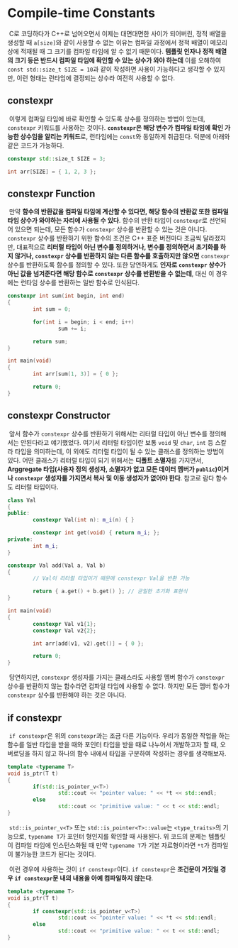 # Compile-time Constants

&nbsp;C로 코딩하다가 C++로 넘어오면서 이제는 대면대면한 사이가 되어버린, 정적 배열을 생성할 때 `a[size]`와 같이 사용할 수 없는 이유는 컴파일 과정에서 정적 배열이 메모리 상에 적재될 때 그 크기를 컴파일 타임에 알 수 없기 때문이다. **템플릿 인자나 정적 배열의 크기 등은 반드시 컴파일 타임에 확인할 수 있는 상수가 와야 하는데** 이를 오해하여 `const std::size_t SIZE = 10`과 같이 작성하면 사용이 가능하다고 생각할 수 있지만, 이런 형태는 런타임에 결정되는 상수라 여전히 사용할 수 없다.


## constexpr

&nbsp;이렇게 컴파일 타임에 바로 확인할 수 있도록 상수를 정의하는 방법이 있는데, `constexpr` 키워드를 사용하는 것이다. **`constexpr`은 해당 변수가 컴파일 타임에 확인 가능한 상수임을 알리는 키워드**로, 런타임에는 `const`와 동일하게 취급된다. 덕분에 아래와 같은 코드가 가능하다.

```C++
constexpr std::size_t SIZE = 3;

int arr[SIZE] = { 1, 2, 3 };
```


## constexpr Function

&nbsp;만약 **함수의 반환값을 컴파일 타임에 계산할 수 있다면, 해당 함수의 반환값 또한 컴파일 타임 상수가 와야하는 자리에 사용될 수 있다**. 함수의 반환 타입이 `constexpr`로 선언되어 있으면 되는데, 모든 함수가 `constexpr` 상수를 반환할 수 있는 것은 아니다. `constexpr` 상수를 반환하기 위한 함수의 조건은 C++ 표준 버전마다 조금씩 달라졌지만, 대표적으로 **리터럴 타입이 아닌 변수를 정의하거나, 변수를 정의하면서 초기화를 하지 않거나, `constexpr` 상수를 반환하지 않는 다른 함수를 호출하지만 않으면** `constexpr` 상수를 반환하도록 함수를 정의할 수 있다. 또한 당연하게도 **인자로 `constexpr` 상수가 아닌 값을 넘겨준다면 해당 함수로 `constexpr` 상수를 반환받을 수 없는데**, 대신 이 경우에는 런타임 상수를 반환하는 일반 함수로 인식된다.

```C++
constexpr int sum(int begin, int end)
{
        int sum = 0;

        for(int i = begin; i < end; i++)
                sum += i;

        return sum;
}

int main(void)
{
        int arr[sum(1, 3)] = { 0 };

        return 0;
}
```


## constexpr Constructor

&nbsp;앞서 함수가 `constexpr` 상수를 반환하기 위해서는 리터럴 타입이 아닌 변수를 정의해서는 안된다라고 얘기했었다. 여기서 리터럴 타입이란 보통 `void` 및 `char`, `int` 등 스칼라 타입을 의미하는데, 이 외에도 리터럴 타입이 될 수 있는 클래스를 정의하는 방법이 있다. 어떤 클래스가 리터럴 타입이 되기 위해서는 **디폴트 소멸자**를 가지면서, **Arggregate 타입(사용자 정의 생성자, 소멸자가 없고 모든 데이터 멤버가 `public`)이거나 `constexpr` 생성자를 가지면서 복사 및 이동 생성자가 없어야 한다**. 참고로 람다 함수도 리터럴 타입이다.

```C++
class Val
{
public:
        constexpr Val(int n): m_i(n) { }

        constexpr int get(void) { return m_i; };
private:
        int m_i;
}

constexpr Val add(Val a, Val b)
{
        // Val이 리터럴 타입이기 때문에 constexpr Val을 반환 가능

        return { a.get() + b.get() }; // 균일한 초기화 표현식
}

int main(void)
{
        constexpr Val v1{1};
        constexpr Val v2{2};

        int arr[add(v1, v2).get()] = { 0 };

        return 0;
}
```

&nbsp;당연하지만, `constexpr` 생성자를 가지는 클래스라도 사용할 멤버 함수가 `constexpr` 상수를 반환하지 않는 함수라면 컴파일 타임에 사용할 수 없다. 하지만 모든 멤버 함수가 `constexpr` 상수를 반환해야 하는 것은 아니다.


## if constexpr

&nbsp;`if constexpr`은 위의 `constexpr`과는 조금 다른 기능이다. 우리가 동일한 작업을 하는 함수를 일반 타입을 받을 때와 포인터 타입을 받을 때로 나누어서 개발하고자 할 때, 오버로딩을 하지 않고 하나의 함수 내에서 타입을 구분하여 작성하는 경우를 생각해보자.

```C++
template <typename T>
void is_ptr(T t)
{
        if(std::is_pointer_v<T>)
                std::cout << "pointer value: " << *t << std::endl;
        else
                std::cout << "primitive value: " << t << std::endl;
}
```

&nbsp;`std::is_pointer_v<T>` 또는 `std::is_pointer<T>::value`는 `<type_traits>`의 기능으로, `typename T`가 포인터 형인지를 확인할 때 사용된다. 위 코드의 문제는 템플릿이 컴파일 타임에 인스턴스화될 때 만약 `typename T`가 기본 자료형이라면 `*t`가 컴파일이 불가능한 코드가 된다는 것이다.


&nbsp;이런 경우에 사용하는 것이 `if constexpr`이다. `if constexpr`은 **조건문이 거짓일 경우 `if constexpr`문 내의 내용을 아예 컴파일하지 않는다**.

```C++
template <typename T>
void is_ptr(T t)
{
        if constexpr(std::is_pointer_v<T>)
                std::cout << "pointer value: " << *t << std::endl;
        else
                std::cout << "primitive value: " << t << std::endl;
}
```
